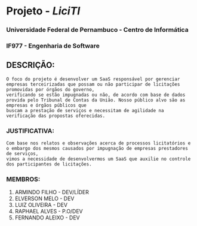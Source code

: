 # Projeto - *LiciTI*
### Universidade Federal de Pernambuco - Centro de Informática
### IF977 - Engenharia de Software

## DESCRIÇÃO:
	
	O foco do projeto é desenvolver um SaaS responsável por gerenciar empresas terceirizadas que possam ou não participar de licitações promovidas por órgãos do governo,
	verificando se estão impugnadas ou não, de acordo com base de dados provida pelo Tribunal de Contas da União. Nosso público alvo são as empresas e órgãos públicos que 
	buscam a prestação de serviços e necessitam de agilidade na verificação das propostas oferecidas.
### JUSTIFICATIVA:
	
	Com base nos relatos e observações acerca de processos licitatórios e o embargo dos mesmos causados por impugnação de empresas prestadores de serviços, 
	vimos a necessidade de desenvolvermos um SaaS que auxilie no controle dos participantes de licitações.

### MEMBROS:

1. ARMINDO FILHO - DEV/LÍDER
2. ELVERSON MELO - DEV
3. LUIZ OLIVEIRA - DEV
4. RAPHAEL ALVES - P.O/DEV
5. FERNANDO ALEIXO - DEV
